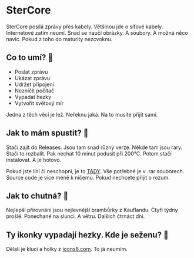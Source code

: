 # SterCore 
SterCore posílá zprávy přes kabely. Většinou jde o síťové kabely. Internetové zatím neumí. Snad se naučí obrázky. A soubory. A možná něco navíc. Pokud z toho do maturity nezcvoknu.

## Co to umí? :thinking:
- Poslat zprávu
- Ukázat zprávu
- Udržet připojení
- Nezničit počítač
- Vypadat hezky
- Vytvořit světový mír

Jedna z těch věcí je lež. Neřeknu jaká. Na to musíte přijít sami.

## Jak to mám spustit? :thinking:
Stačí zajít do Releases. Jsou tam snad různý verze. Někde tam jsou rary. Stačí to rozbalit. Pak nechat 10 minut podusit při 200°C. Potom stačí instalovat. A je hotovo.

Pokud jste líní či neschopní, je to [TADY](https://github.com/tehSIRius/SterCore/releases). Vše potřebné je v .rar souborech. Source code je více méně k ničemu. Pokud nechcete přijít o rozum.

## Jak to chutná? :thinking:

Nejlepší přirovnání jsou nejlevnější brambůrky z Kauflandu. Čtyři týdny prošlé. Ponechané na slunci. A větru. Dalších čtrnáct dní.

## Ty ikonky vypadají hezky. Kde je seženu? :thinking:

Dělali je kluci a holky z [icons8.com](https://icons8.com/). To já neumím.
